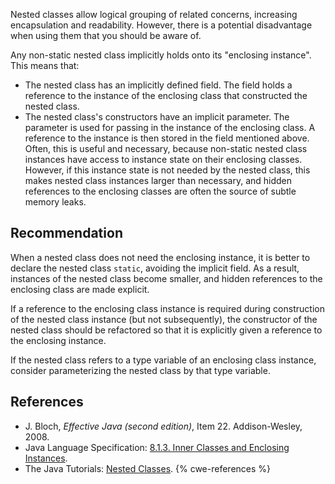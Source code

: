 Nested classes allow logical grouping of related concerns, increasing encapsulation and readability. However, there is a potential disadvantage when using them that you should be aware of.

Any non-static nested class implicitly holds onto its "enclosing instance". This means that:

* The nested class has an implicitly defined field. The field holds a reference to the instance of the enclosing class that constructed the nested class.
* The nested class's constructors have an implicit parameter. The parameter is used for passing in the instance of the enclosing class. A reference to the instance is then stored in the field mentioned above.
Often, this is useful and necessary, because non-static nested class instances have access to instance state on their enclosing classes. However, if this instance state is not needed by the nested class, this makes nested class instances larger than necessary, and hidden references to the enclosing classes are often the source of subtle memory leaks.


## Recommendation
When a nested class does not need the enclosing instance, it is better to declare the nested class `static`, avoiding the implicit field. As a result, instances of the nested class become smaller, and hidden references to the enclosing class are made explicit.

If a reference to the enclosing class instance is required during construction of the nested class instance (but not subsequently), the constructor of the nested class should be refactored so that it is explicitly given a reference to the enclosing instance.

If the nested class refers to a type variable of an enclosing class instance, consider parameterizing the nested class by that type variable.


## References
* J. Bloch, *Effective Java (second edition)*, Item 22. Addison-Wesley, 2008.
* Java Language Specification: [8.1.3. Inner Classes and Enclosing Instances](https://docs.oracle.com/javase/specs/jls/se11/html/jls-8.html#jls-8.1.3).
* The Java Tutorials: [Nested Classes](https://docs.oracle.com/javase/tutorial/java/javaOO/nested.html).
{% cwe-references %}
